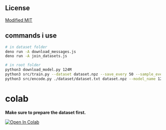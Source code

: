 ## License

[Modified MIT](./LICENSE)

## commands i use

```bash
# in dataset folder
deno run -A download_messages.js
deno run -A join_datasets.js

# in root folder
python3 download_model.py 124M
python3 src/train.py --dataset dataset.npz --save_every 50 --sample_every 100 --sample_num 3
python3 src/encode.py ./dataset/dataset.txt dataset.npz --model_name 124M
```

# colab

**Make sure to prepare the dataset first.**

[![Open In Colab](https://colab.research.google.com/assets/colab-badge.svg)](https://colab.research.google.com/github/Glowman554/discord-gpt-2)

